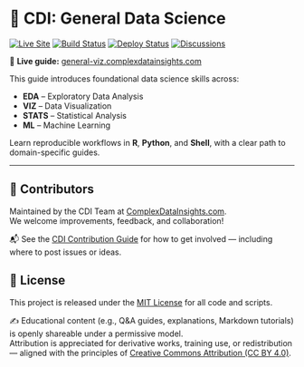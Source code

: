 # 📘 CDI: General Data Science

[![Live Site](https://img.shields.io/badge/visit-site-blue?logo=githubpages)](https://general-viz.complexdatainsights.com)
[![Build Status](https://img.shields.io/badge/build-passing-brightgreen)](https://github.com/datainsights/cdi-general-ds/actions)
[![Deploy Status](https://img.shields.io/badge/deploy-automated-blue)](https://github.com/datainsights/cdi-general-ds/actions)
[![Discussions](https://img.shields.io/badge/discuss-join-blue?logo=github)](https://github.com/datainsights/cdi-framework/discussions)

📘 **Live guide:** [general-viz.complexdatainsights.com](https://general-viz.complexdatainsights.com)

This guide introduces foundational data science skills across:
- **EDA** – Exploratory Data Analysis
- **VIZ** – Data Visualization
- **STATS** – Statistical Analysis
- **ML** – Machine Learning

Learn reproducible workflows in **R**, **Python**, and **Shell**, with a clear path to domain-specific guides.

---

## 🤝 Contributors

Maintained by the CDI Team at [ComplexDataInsights.com](https://complexdatainsights.com).  
We welcome improvements, feedback, and collaboration!

📬 See the [CDI Contribution Guide](https://github.com/datainsights/cdi-framework/blob/main/CONTRIBUTING.md) for how to get involved — including where to post issues or ideas.

## 📄 License

This project is released under the [MIT License](LICENSE) for all code and scripts.

✍️ Educational content (e.g., Q&A guides, explanations, Markdown tutorials) is openly shareable under a permissive model.  
Attribution is appreciated for derivative works, training use, or redistribution — aligned with the principles of [Creative Commons Attribution (CC BY 4.0)](https://creativecommons.org/licenses/by/4.0/).

